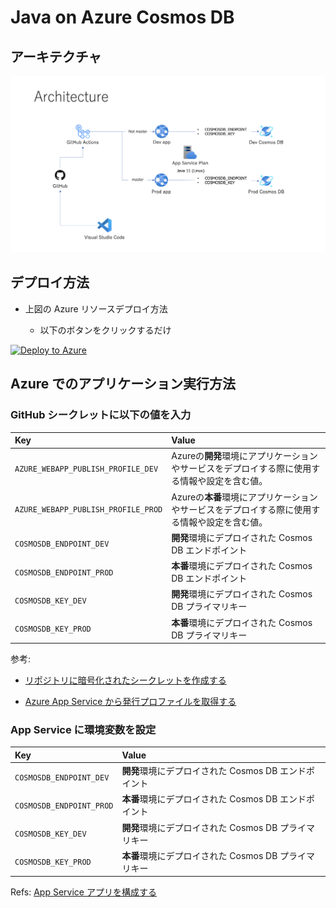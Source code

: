 # Java on Azure Cosmos DB

## アーキテクチャ

<img src="images/architecture.png" />

## デプロイ方法

- 上図の Azure リソースデプロイ方法

    - 以下のボタンをクリックするだけ

[![Deploy to Azure](https://aka.ms/deploytoazurebutton)](https://portal.azure.com/#create/Microsoft.Template/uri/https%3A%2F%2Fraw.githubusercontent.com%2Fkohei3110%2FJavaOnAzure-CosmosDB%2Fmaster%2Fazure%2Ftemplate.json)

## Azure でのアプリケーション実行方法

###  GitHub シークレットに以下の値を入力

| Key | Value |
| :--- | :--- |
| `AZURE_WEBAPP_PUBLISH_PROFILE_DEV` | Azureの**開発**環境にアプリケーションやサービスをデプロイする際に使用する情報や設定を含む値。 |
| `AZURE_WEBAPP_PUBLISH_PROFILE_PROD` | Azureの**本番**環境にアプリケーションやサービスをデプロイする際に使用する情報や設定を含む値。 |
| `COSMOSDB_ENDPOINT_DEV` | **開発**環境にデプロイされた Cosmos DB エンドポイント |
| `COSMOSDB_ENDPOINT_PROD` | **本番**環境にデプロイされた Cosmos DB エンドポイント |
| `COSMOSDB_KEY_DEV` | **開発**環境にデプロイされた Cosmos DB プライマリキー |
| `COSMOSDB_KEY_PROD` | **本番**環境にデプロイされた Cosmos DB プライマリキー |

参考: 

* [リポジトリに暗号化されたシークレットを作成する](https://docs.github.com/ja/actions/security-guides/encrypted-secrets#creating-encrypted-secrets-for-a-repository)

* [Azure App Service から発行プロファイルを取得する](https://docs.microsoft.com/ja-jp/visualstudio/azure/how-to-get-publish-profile-from-azure-app-service?view=vs-2022)


### App Service に環境変数を設定

| Key | Value |
| :--- | :--- |
| `COSMOSDB_ENDPOINT_DEV` | **開発**環境にデプロイされた Cosmos DB エンドポイント |
| `COSMOSDB_ENDPOINT_PROD` | **本番**環境にデプロイされた Cosmos DB エンドポイント |
| `COSMOSDB_KEY_DEV` | **開発**環境にデプロイされた Cosmos DB プライマリキー |
| `COSMOSDB_KEY_PROD` | **本番**環境にデプロイされた Cosmos DB プライマリキー |

Refs: [App Service アプリを構成する](https://docs.microsoft.com/ja-jp/azure/app-service/configure-common?tabs=portal)
